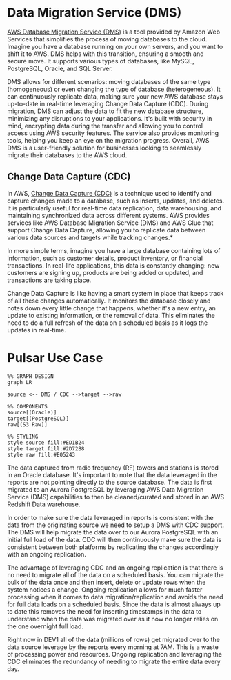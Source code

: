 # Data Migration Service (DMS)

[AWS Database Migration Service (DMS)](https://docs.aws.amazon.com/dms/latest/userguide/Welcome.html) is a tool provided by Amazon Web Services that simplifies the process of moving databases to the cloud. Imagine you have a database running on your own servers, and you want to shift it to AWS. DMS helps with this transition, ensuring a smooth and secure move. It supports various types of databases, like MySQL, PostgreSQL, Oracle, and SQL Server.

DMS allows for different scenarios: moving databases of the same type (homogeneous) or even changing the type of database (heterogeneous). It can continuously replicate data, making sure your new AWS database stays up-to-date in real-time leveraging Change Data Capture (CDC). During migration, DMS can adjust the data to fit the new database structure, minimizing any disruptions to your applications. It's built with security in mind, encrypting data during the transfer and allowing you to control access using AWS security features. The service also provides monitoring tools, helping you keep an eye on the migration progress. Overall, AWS DMS is a user-friendly solution for businesses looking to seamlessly migrate their databases to the AWS cloud.

## Change Data Capture (CDC)

In AWS, [Change Data Capture (CDC)](https://docs.aws.amazon.com/dms/latest/userguide/CHAP_Source.Oracle.html) is a technique used to identify and capture changes made to a database, such as inserts, updates, and deletes. It is particularly useful for real-time data replication, data warehousing, and maintaining synchronized data across different systems. AWS provides services like AWS Database Migration Service (DMS) and AWS Glue that support Change Data Capture, allowing you to replicate data between various data sources and targets while tracking changes.*

In more simple terms, imagine you have a large database containing lots of information, such as customer details, product inventory, or financial transactions. In real-life applications, this data is constantly changing: new customers are signing up, products are being added or updated, and transactions are taking place.

Change Data Capture is like having a smart system in place that keeps track of all these changes automatically. It monitors the database closely and notes down every little change that happens, whether it's a new entry, an update to existing information, or the removal of data. This eliminates the need to do a full refresh of the data on a scheduled basis as it logs the updates in real-time.

# Pulsar Use Case

``` mermaid
%% GRAPH DESIGN
graph LR

source <-- DMS / CDC -->target -->raw

%% COMPONENTS
source[(Oracle)]
target[(PostgreSQL)]
raw[(S3 Raw)]

%% STYLING
style source fill:#ED1B24
style target fill:#2D72B8
style raw fill:#E05243

```

The data captured from radio frequency (RF) towers and stations is stored in an Oracle database. It's important to note that the data leveraged in the reports are not pointing directly to the source database. The data is first migrated to an Aurora PostgreSQL by leveraging AWS Data Migration Service (DMS) capabilities to then be cleaned/curated and stored in an AWS Redshift Data warehouse.

In order to make sure the data leveraged in reports is consistent with the data from the originating source we need to setup a DMS with CDC support. The DMS will help migrate the data over to our Aurora PostgreSQL with an initial full load of the data. CDC will then continuously make sure the data is consistent between both platforms by replicating the changes accordingly with an ongoing replication.

The advantage of leveraging CDC and an ongoing replication is that there is no need to migrate all of the data on a scheduled basis. You can migrate the bulk of the data once and then insert, delete or update rows when the system notices a change. Ongoing replication allows for much faster processing when it comes to data migration/replication and avoids the need for full data loads on a scheduled basis. Since the data is almost always up to date this removes the need for inserting timestamps in the data to understand when the data was migrated over as it now no longer relies on the one overnight full load.

Right now in DEV1 all of the data (millions of rows) get migrated over to the data source leverage by the reports every morning at 7AM. This is a waste of processing power and resources. Ongoing replication and leveraging the CDC eliminates the redundancy of needing to migrate the entire data every day.
